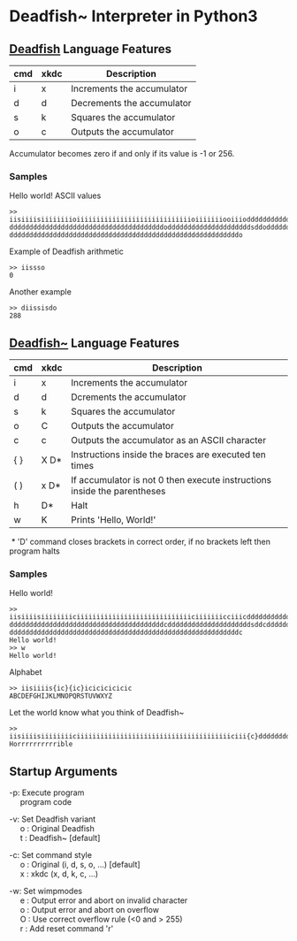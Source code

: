 # Deadfish~ Interpreter in Python3

## [Deadfish](https://esolangs.org/wiki/Deadfish) Language Features

| cmd | xkdc | Description |
| --- | --- | --- |
| i | x | Increments the accumulator |
| d | d | Decrements the accumulator |
| s | k | Squares the accumulator |
| o | c | Outputs the accumulator |

Accumulator becomes zero if and only if its value is -1 or 256.

### Samples

Hello world! ASCII values
```
>> iisiiiisiiiiiiiioiiiiiiiiiiiiiiiiiiiiiiiiiiiiioiiiiiiiooiiiodddddddddddddddddddddddddddddddddddddddd
dddddddddddddddddddddddddddddddddddddddodddddddddddddddddddddsddoddddddddoiiioddddddoddddddddoddddddddd
ddddddddddddddddddddddddddddddddddddddddddddddddddddddddddo
```

Example of Deadfish arithmetic
```
>> iissso
0
```

Another example
```
>> diissisdo
288
```

## [Deadfish~](https://esolangs.org/wiki/Deadfish%7E) Language Features

| cmd | xkdc | Description |
| --- | --- | --- |
| i | x | Increments the accumulator |
| d | d | Dcrements the accumulator |
| s | k | Squares the accumulator |
| o | C | Outputs the accumulator |
| c | c | Outputs the accumulator as an ASCII character |
| { } | X D* | Instructions inside the braces are executed ten times |
| ( ) | x D* | If accumulator is not 0 then execute instructions inside the parentheses |
| h | D* | Halt |
| w | K | Prints 'Hello, World!' |

&nbsp;*&nbsp;'D' command closes brackets in correct order, if no brackets left then program halts

### Samples

Hello world!
```
>> iisiiiisiiiiiiiiciiiiiiiiiiiiiiiiiiiiiiiiiiiiiciiiiiiicciiicdddddddddddddddddddddddddddddddddddddddd
dddddddddddddddddddddddddddddddddddddddcdddddddddddddddddddddsddcddddddddciiicddddddcddddddddcddddddddd
ddddddddddddddddddddddddddddddddddddddddddddddddddddddddddc
Hello world!
>> w
Hello world!
```

Alphabet
```
>> iisiiiis{ic}{ic}icicicicicic
ABCDEFGHIJKLMNOPQRSTUVWXYZ
```

Let the world know what you think of Deadfish~
```
>> iisiiiisiiiiiiiiciiiiiiiiiiiiiiiiiiiiiiiiiiiiiiiiiiiiiiiciii{c}dddddddddcdddddddciiiiiiiiiicdddddddc
Horrrrrrrrrrible
```

## Startup Arguments

-p: Execute program<br />
&nbsp;&nbsp;&nbsp;&nbsp; program code<br />

-v: Set Deadfish variant<br />
&nbsp;&nbsp;&nbsp;&nbsp; o : Original Deadfish<br />
&nbsp;&nbsp;&nbsp;&nbsp; t : Deadfish~ [default]<br />

-c: Set command style<br />
&nbsp;&nbsp;&nbsp;&nbsp; o : Original (i, d, s, o, ...) [default]<br />
&nbsp;&nbsp;&nbsp;&nbsp; x : xkdc (x, d, k, c, ...)<br />

-w: Set wimpmodes<br />
&nbsp;&nbsp;&nbsp;&nbsp; e : Output error and abort on invalid character<br />
&nbsp;&nbsp;&nbsp;&nbsp; o : Output error and abort on overflow<br />
&nbsp;&nbsp;&nbsp;&nbsp; O : Use correct overflow rule (<0 and > 255)<br />
&nbsp;&nbsp;&nbsp;&nbsp; r : Add reset command 'r'<br />

